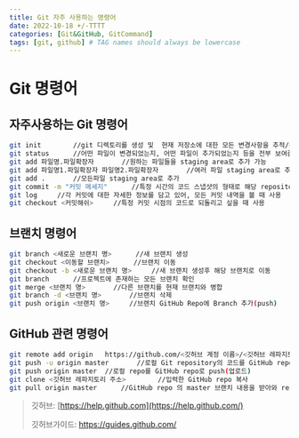 ```yaml
---
title: Git 자주 사용하는 명령어
date: 2022-10-18 +/-TTTT
categories: [Git&GitHub, GitCommand]
tags: [git, github] # TAG names should always be lowercase
---
```


# Git 명령어

## 자주사용하는 Git 명령어

```bash
git init		//git 디렉토리를 생성 및  현재 저장소에 대한 모든 변경사항을 추적/관리하게 됨
git status		//어떤 파일이 변경되었는지, 어떤 파일이 추가되었는지 등을 전부 보여줌
git add 파일명.파일확장자		//원하는 파일들을 staging area로 추가 가능
git add 파일명1.파일확장자 파일명2.파일확장자		//여러 파일 staging area로 추가
git add .		//모든파일 staging area로 추가
git commit -m "커밋 메세지"		//특정 시간의 코드 스냅샷의 형태로 해당 repository의 커밋 기록에 남게 함
git log		//각 커밋에 대한 자세한 정보를 담고 있어, 모든 커밋 내역을 볼 때 사용
git checkout <커밋해쉬>		//특정 커밋 시점의 코드로 되돌리고 싶을 때 사용
```

## 브랜치 명령어

```bash
git branch <새로운 브랜치 명>		//새 브랜치 생성
git checkout <이동할 브랜치>		//브랜치 이동
git checkout -b <새로운 브랜치 명>		//새 브랜치 생성후 해당 브랜치로 이동
git branch		//프로젝트에 존재하는 모든 브랜치 확인
git merge <브랜치 명>		//다른 브랜치를 현재 브랜치와 병합
git branch -d <브랜치 명>		//브랜치 삭제
git push origin <브랜치 명>		//브랜치 GitHub Repo에 Branch 추가(push)
```

## GitHub 관련 명령어

```bash
git remote add origin	https://github.com/<깃허브 계정 이름>/<깃허브 레파지토리 이름>.git	//내 컴퓨터에 있는 로컬 repository와 입력한 GitHub repository를 연결
git push -u origin master		//로컬 Git repository의 코드를 GitHub repository로 업로드
git push origin master	//로컬 repo를 GitHub repo로 push(업로드)
git clone <깃허브 레파지토리 주소>		//입력한 GitHub repo 복사
git pull origin master		//GitHub repo 의 master 브랜치 내용을 받아와 remote된 최신화의 코드를 내 로컬에 반영
```

> 깃허브: [https://help.github.com](https://help.github.com/)
>
> 깃허브가이드: https://guides.github.com/
